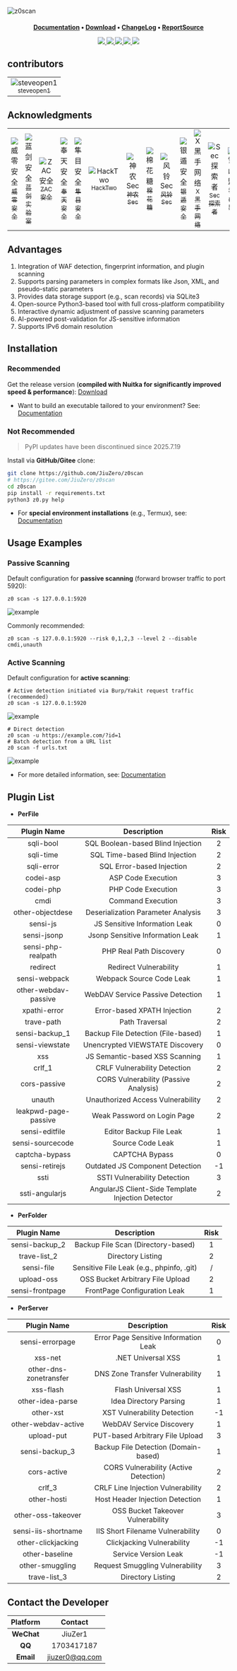 ![z0scan](https://socialify.git.ci/JiuZero/z0scan/image?description=1&font=Raleway&language=1&logo=https%3A%2F%2Fraw.githubusercontent.com%2FJiuZero%2Fz0scan%2Frefs%2Fheads%2Fmain%2Fdoc%2Flogo.png&owner=1&pattern=Solid&theme=Auto)

<h4 align="center" dir="auto">
  <a href="https://jiuzero.github.io/tags/z0scan/">Documentation</a> • <a href="https://github.com/JiuZero/z0scan/releases">Download</a> • <a href="https://github.com/JiuZero/z0scan/blob/master/doc/CHANGELOG.MD">ChangeLog</a> • <a href="https://github.com/JiuZero/z0scan-report">ReportSource</a>
</p>

<p align="center">
  <a href="https://www.python.org/">
    <img src="https://img.shields.io/badge/Python-3776AB?style=flat&logo=python&logoColor=white">
  </a>
  <a href="https://github.com/JiuZero/z0scan/releases">
    <img src="https://img.shields.io/github/downloads/JiuZero/z0scan/total">
  </a>
  <a href="https://github.com/JiuZero/z0scan/releases">
    <img src="https://img.shields.io/github/v/release/JiuZero/z0scan.svg">
  </a>
  <a href="https://github.com/JiuZero/z0scan">
    <img src="https://img.shields.io/github/stars/JiuZero/z0scan?style=flat&logo=github&color=yellow">
  </a>
  <a href="https://www.gnu.org/licenses/gpl-2.0.en.html">
    <img src="https://img.shields.io/badge/License-GPL2-red?style=flat&logo=gnu">
  </a>
</p>

## contributors

<div><table frame=void>
	<tr>
    <td align="center">
        <img src="https://images.weserv.nl/?mask=circle&w=60&h=60&url=raw.githubusercontent.com/JiuZero/z0scan/main/doc/contributors/1.png"alt="steveopen1"/>
        <br>
        <a href="https://github.com/steveopen1/"><sub>steveopen1</sub></a>
    </td>
  </tr>
</table></div>

## Acknowledgments

<div><table frame=void>
	<tr>
    <td align="center">
        <img src="https://images.weserv.nl/?mask=circle&w=60&h=60&url=raw.githubusercontent.com/JiuZero/z0scan/main/doc/contributors/1.jpg"alt="威零安全"/>
        <br>
        <a href="https://mp.weixin.qq.com/mp/profile_ext?action=home&__biz=Mzg4Mzg4OTIyMA====&scene=124#wechat_redirect"><sub>威零安全</sub></a>
    </td>
    <td align="center">
        <img src="https://images.weserv.nl/?mask=circle&w=60&h=60&url=raw.githubusercontent.com/JiuZero/z0scan/main/doc/contributors/2.jpg"alt="蓝剑安全"/>
        <br>
        <a href="https://mp.weixin.qq.com/mp/profile_ext?action=home&__biz=MzkxMzI5NzI5Mg==&scene=124#wechat_redirect"><sub>蓝剑实验室</sub></a>
    </td>
    <td align="center">
        <img src="https://images.weserv.nl/?mask=circle&w=60&h=60&url=raw.githubusercontent.com/JiuZero/z0scan/main/doc/contributors/4.jpg"alt="ZAC安全"/>
        <br>
        <a href="https://mp.weixin.qq.com/mp/profile_ext?action=home&__biz=MzkzMjIxMDU5OA==&scene=124#wechat_redirect"><sub>ZAC安全</sub></a>
    </td>
    <td align="center">
        <img src="https://images.weserv.nl/?mask=circle&w=60&h=60&url=raw.githubusercontent.com/JiuZero/z0scan/main/doc/contributors/5.jpg"alt="奉天安全"/>
        <br>
        <a href="https://mp.weixin.qq.com/mp/profile_ext?action=home&__biz=Mzk0NjQ2NzQ0Ng==&scene=124#wechat_redirect"><sub>奉天安全</sub></a>
    </td>
    <td align="center">
        <img src="https://images.weserv.nl/?mask=circle&w=60&h=60&url=raw.githubusercontent.com/JiuZero/z0scan/main/doc/contributors/10.jpg"alt="隼目安全"/>
        <br>
        <a href="https://www.cn-fnst.top"><sub>隼目安全</sub></a>
    </td>
    <td align="center">
        <img src="https://images.weserv.nl/?mask=circle&w=60&h=60&url=raw.githubusercontent.com/JiuZero/z0scan/main/doc/contributors/3.jpg"alt="HackTwo"/>
        <br>
        <a href="https://mp.weixin.qq.com/s/XvCq_kBAY-aDUH0uE3-oOQ"><sub>HackTwo</sub></a>
    </td>
    <td align="center">
        <img src="https://images.weserv.nl/?mask=circle&w=60&h=60&url=raw.githubusercontent.com/JiuZero/z0scan/main/doc/contributors/6.jpg"alt="神农Sec"/>
        <br>
        <a href="https://xz.aliyun.com/users/141291/"><sub>神农Sec</sub></a>
    </td>
    <td align="center">
        <img src="https://images.weserv.nl/?mask=circle&w=60&h=60&url=raw.githubusercontent.com/JiuZero/z0scan/main/doc/contributors/7.jpg"alt="棉花糖"/>
        <br>
        <a href="javascript:void(0)"><sub>棉花糖</sub></a>
    </td>
    <td align="center">
        <img src="https://images.weserv.nl/?mask=circle&w=60&h=60&url=raw.githubusercontent.com/JiuZero/z0scan/main/doc/contributors/8.jpg"alt="风铃Sec"/>
        <br>
        <a href="https://mp.weixin.qq.com/mp/profile_ext?action=home&__biz=Mzk0MjY1ODE5Mg==&scene=124#wechat_redirect"><sub>风铃Sec</sub></a>
    </td>
    <td align="center">
        <img src="https://images.weserv.nl/?mask=circle&w=60&h=60&url=raw.githubusercontent.com/JiuZero/z0scan/main/doc/contributors/11.jpg"alt="银遁安全"/>
        <br>
        <a href="https://mp.weixin.qq.com/mp/profile_ext?action=home&__biz=MzU3MjU4MjM3MQ==&scene=124#wechat_redirect"><sub>银遁安全</sub></a>
    </td>
    <td align="center">
        <img src="https://images.weserv.nl/?mask=circle&w=60&h=60&url=raw.githubusercontent.com/JiuZero/z0scan/main/doc/contributors/9.png"alt="X黑手网络"/>
        <br>
        <a href="https://xheishou.com"><sub>X黑手网络</sub></a>
    </td>
    <td align="center">
        <img src="https://images.weserv.nl/?mask=circle&w=60&h=60&url=raw.githubusercontent.com/JiuZero/z0scan/main/doc/contributors/12.jpg"alt="Sec探索者"/>
        <br>
        <a href="https://mp.weixin.qq.com/mp/profile_ext?action=home&__biz=MzkyNDYwNTcyNA==&scene=124#wechat_redirect"><sub>Sec探索者</sub></a>
    </td>
    <td align="center">
        <img src="https://images.weserv.nl/?mask=circle&w=60&h=60&url=raw.githubusercontent.com/JiuZero/z0scan/main/doc/contributors/13.jpg"alt="雪山盟"/>
        <br>
        <a href="https://mp.weixin.qq.com/mp/profile_ext?action=home&__biz=MzE5MTQ3MjE0OQ==&scene=124#wechat_redirect"><sub>雪山盟</sub></a>
    </td>
    <td align="center">
        <img src="https://images.weserv.nl/?mask=circle&w=60&h=60&url=raw.githubusercontent.com/JiuZero/z0scan/main/doc/contributors/14.jpg"alt="夜组安全"/>
        <br>
        <a href="https://mp.weixin.qq.com/mp/profile_ext?action=home&__biz=Mzk0ODM0NDIxNQ==&scene=124#wechat_redirect"><sub>夜组安全</sub></a>
    </td>
    <td align="center">
        <img src="https://images.weserv.nl/?mask=circle&w=60&h=60&url=raw.githubusercontent.com/JiuZero/z0scan/main/doc/contributors/15.jpg"alt="星落安全"/>
        <br>
        <a href="https://mp.weixin.qq.com/mp/profile_ext?action=home&__biz=MzkwNjczOTQwOA==&scene=124#wechat_redirect"><sub>星落安全</sub></a>
    </td>
    <td align="center">
        <img src="https://images.weserv.nl/?mask=circle&w=60&h=60&url=raw.githubusercontent.com/JiuZero/z0scan/main/doc/contributors/16.jpg"alt="Cyber-Tools"/>
        <br>
        <a href="https://mp.weixin.qq.com/mp/profile_ext?action=home&__biz=MzkzNTc0OTgwMA==&scene=124#wechat_redirect"><sub>Cyber-Tools</sub></a>
    </td>
  </tr>
</table></div>

## Advantages  

1. Integration of WAF detection, fingerprint information, and plugin scanning  
2. Supports parsing parameters in complex formats like Json, XML, and pseudo-static parameters  
3. Provides data storage support (e.g., scan records) via SQLite3  
4. Open-source Python3-based tool with full cross-platform compatibility  
5. Interactive dynamic adjustment of passive scanning parameters  
6. AI-powered post-validation for JS-sensitive information  
7. Supports IPv6 domain resolution  

## Installation  

### Recommended  

Get the release version (**compiled with Nuitka for significantly improved speed & performance**): [Download](https://github.com/JiuZero/z0scan/releases)  

- Want to build an executable tailored to your environment? See: [Documentation](https://jiuzero.github.io/tags/z0scan/)  

### Not Recommended  

> PyPI updates have been discontinued since 2025.7.19  

Install via **GitHub/Gitee** clone:  
```bash  
git clone https://github.com/JiuZero/z0scan  
# https://gitee.com/JiuZero/z0scan  
cd z0scan  
pip install -r requirements.txt  
python3 z0.py help  
```  

- For **special environment installations** (e.g., Termux), see: [Documentation](https://jiuzero.github.io/tags/z0scan/)  

## Usage Examples  

### Passive Scanning  

Default configuration for **passive scanning** (forward browser traffic to port 5920):  
```  
z0 scan -s 127.0.0.1:5920  
```  

![example](doc/example0.png)  

Commonly recommended:  
```  
z0 scan -s 127.0.0.1:5920 --risk 0,1,2,3 --level 2 --disable cmdi,unauth  
```  

### Active Scanning  

Default configuration for **active scanning**:  
```  
# Active detection initiated via Burp/Yakit request traffic (recommended)  
z0 scan -s 127.0.0.1:5920  
```  

![example](doc/example1.png)  

```  
# Direct detection  
z0 scan -u https://example.com/?id=1  
# Batch detection from a URL list  
z0 scan -f urls.txt  
```  

![example](doc/example2.png)  

- For more detailed information, see: [Documentation](https://jiuzero.github.io/tags/z0scan/)  

## Plugin List  

- **PerFile**  

| Plugin Name          | Description                          | Risk |  
|:--------------------:|:------------------------------------:|:----:|  
| sqli-bool            | SQL Boolean-based Blind Injection    | 2    |  
| sqli-time            | SQL Time-based Blind Injection       | 2    |  
| sqli-error           | SQL Error-based Injection            | 2    |  
| codei-asp            | ASP Code Execution                   | 3    |  
| codei-php            | PHP Code Execution                   | 3    |  
| cmdi                 | Command Execution                    | 3    |  
| other-objectdese     | Deserialization Parameter Analysis   | 3    |  
| sensi-js             | JS Sensitive Information Leak        | 0    |  
| sensi-jsonp          | Jsonp Sensitive Information Leak     | 1    |  
| sensi-php-realpath   | PHP Real Path Discovery              | 0    |  
| redirect             | Redirect Vulnerability               | 1    |  
| sensi-webpack        | Webpack Source Code Leak             | 1    |  
| other-webdav-passive | WebDAV Service Passive Detection     | 1    |  
| xpathi-error         | Error-based XPATH Injection          | 2    |  
| trave-path           | Path Traversal                       | 2    |  
| sensi-backup_1       | Backup File Detection (File-based)   | 1    |  
| sensi-viewstate      | Unencrypted VIEWSTATE Discovery      | 0    |  
| xss                  | JS Semantic-based XSS Scanning       | 1    |  
| crlf_1               | CRLF Vulnerability Detection         | 2    |  
| cors-passive         | CORS Vulnerability (Passive Analysis)| 2    |  
| unauth               | Unauthorized Access Vulnerability    | 2    |  
| leakpwd-page-passive | Weak Password on Login Page          | 2    |  
| sensi-editfile       | Editor Backup File Leak              | 1    |  
| sensi-sourcecode     | Source Code Leak                     | 1    |  
| captcha-bypass       | CAPTCHA Bypass                       | 0    |  
| sensi-retirejs       | Outdated JS Component Detection      | -1   |  
| ssti                 | SSTI Vulnerability Detection         | 3    |
| ssti-angularjs|AngularJS Client-Side Template Injection Detector|2 |

- **PerFolder**  

| Plugin Name          | Description                          | Risk |  
|:--------------------:|:------------------------------------:|:----:|  
| sensi-backup_2       | Backup File Scan (Directory-based)   | 1    |  
| trave-list_2         | Directory Listing                    | 2    |  
| sensi-file           | Sensitive File Leak (e.g., phpinfo, .git) | /    |  
| upload-oss           | OSS Bucket Arbitrary File Upload     | 2    |  
| sensi-frontpage      | FrontPage Configuration Leak         | 1    |  

- **PerServer**  

| Plugin Name          | Description                          | Risk |  
|:--------------------:|:------------------------------------:|:----:|  
| sensi-errorpage      | Error Page Sensitive Information Leak| 0    |  
| xss-net              | .NET Universal XSS                   | 1    |  
| other-dns-zonetransfer | DNS Zone Transfer Vulnerability      | 1    |  
| xss-flash            | Flash Universal XSS                  | 1    |  
| other-idea-parse     | Idea Directory Parsing               | 1    |  
| other-xst            | XST Vulnerability Detection          | -1   |  
| other-webdav-active  | WebDAV Service Discovery             | 1    |  
| upload-put           | PUT-based Arbitrary File Upload      | 3    |  
| sensi-backup_3       | Backup File Detection (Domain-based) | 1    |  
| cors-active          | CORS Vulnerability (Active Detection)| 2    |  
| crlf_3               | CRLF Line Injection Vulnerability    | 2    |  
| other-hosti          | Host Header Injection Detection      | 1    |  
| other-oss-takeover   | OSS Bucket Takeover Vulnerability    | 3    |  
| sensi-iis-shortname  | IIS Short Filename Vulnerability     | 0    |  
| other-clickjacking   | Clickjacking Vulnerability           | -1   |  
| other-baseline       | Service Version Leak                 | -1   |  
| other-smuggling      | Request Smuggling Vulnerability      | 3    |  
| trave-list_3         | Directory Listing                    | 2    |  

## Contact the Developer  

| Platform | Contact        |  
|:--------:|:--------------:|  
| **WeChat**   | JiuZer1        |  
| **QQ**       | 1703417187     |  
| **Email**    | jiuzer0@qq.com |
